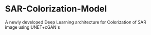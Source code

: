# SAR-Colorization-Model
A newly developed Deep Learning architecture for Colorization of SAR image using UNET+cGAN's
